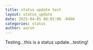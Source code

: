 ```yaml
---
title: status update test
layout: status_update
date: 2025-04-05 08:03:00 -0400
categories: status
author: aaron
---
```

Testing...this is a status update...testing!